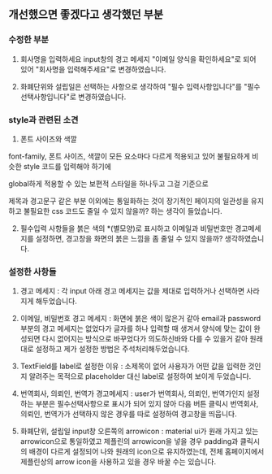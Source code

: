 ## 개선했으면 좋겠다고 생각했던 부분

### 수정한 부분

1. 회사명을 입력하세요 input창의 경고 메세지 "이메일 양식을 확인하세요"로 되어 있어 "회사명을 입력해주세요"로 변경하였습니다.

2. 화폐단위와 설립일은 선택하는 사항으로 생각하여 "필수 입력사항입니다"를 "필수 선택사항입니다"로 변경하였습니다.

### style과 관련된 소견

1. 폰트 사이즈와 색깔

font-family, 폰트 사이즈, 색깔이 모든 요소마다 다르게 적용되고 있어 불필요하게 비슷한 style 코드를 입력해야 하기에

global하게 적용할 수 있는 보편적 스타일을 하나두고 그걸 기준으로

제목과 경고문구 같은 부분 이외에는 통일화하는 것이 장기적인 페이지의 일관성을 유지하고 불필요한 css 코드도 줄일 수 있지 않을까? 하는 생각이 들었습니다.

2. 필수입력 사항들을 붉은 색의 \*\(별모양)로 표시하고 이메일과 비밀번호만 경고메세지를 설정하면, 경고창을 화면의 붉은 느낌을 좀 줄일 수 있지 않을까? 생각하였습니다.

### 설정한 사항들

1. 경고 메세지 : 각 input 아래 경고 메세지는 값을 제대로 입력하거나 선택하면 사라지게 해두었습니다.

2. 이메일, 비밀번호 경고 메세지 : 화면에 붉은 색이 많은거 같아 email과 password부분의 경고 메세지는 없었다가 글자를 하나 입력할 때 생겨서 양식에 맞는 값이 완성되면 다시 없어지는 방식으로 바꾸었다가 의도하신바와 다를 수 있을거 같아 원래대로 설정하고 제가 설정한 방법은 주석처리해두었습니다.

3. TextField를 label로 설정한 이유 : 소제목이 없어 사용자가 어떤 값을 입력한 것인지 알려주는 목적으로 placeholder 대신 label로 설정하여 보이게 두었습니다.

4. 번역회사, 의뢰인, 번역가 경고메세지 : user가 번역회사, 의뢰인, 번역가인지 설정하는 부분은 필수선택사항으로 표시가 되어 있지 않아 다음 버튼 클릭시 번역회사, 의뢰인, 번역가가 선택하지 않은 경우를 따로 설정하여 경고창을 띄웁니다.

5. 화폐단위, 설립일 input창 오른쪽의 arrowicon : material ui가 원래 가지고 있는 arrowicon으로 통일하였고 제플린의 arrowicon을 넣을 경우 padding과 클릭시의 배경이 다르게 설정되어 나와 원래의 icon으로 유지하였는데, 전체 홈페이지에서 제플린상의 arrow icon을 사용하고 있을 경우 바꿀 수는 있습니다.
